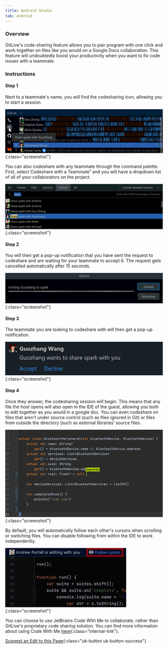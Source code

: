 ```yaml
---
title: Android Studio
tab: android
---
```


### Overview

GitLive's code-sharing feature allows you to pair program with one click and work together on files like you would on a Google Docs collaboration. This feature will undoubtedly boost your productivity when you want to fix code issues with a teammate.


### Instructions
#### Step 1

 Next to a teammate's name, you will find the codesharing icon, allowing you to start a session.

![Call Teammate](/uploads/android-studio-codeshare-teammate.png "Call Teammate"){:class="screenshot"}

You can also codeshare with any teammate through the command palette. First, select Codeshare with a Teammate” and you will have a dropdown list of all of your collaborators on the project.

![Call Teammate Command Pallete](/uploads/android-studio-codeshare-search-everywhere.png "Call Teammate Command Pallete"){:class="screenshot"}

#### Step 2

 You will then get a pop-up notification that you have sent the request to codeshare and are waiting for your teammate to accept it. The request gets cancelled automatically after 15 seconds.

![Caller Popup](/uploads/android-studio-codeshare-caller-popup.png "Video Calling Popup"){:class="screenshot"}

#### Step 3

The teammate you are looking to codeshare with will then get a pop-up notification.

![Receiver Popup](/uploads/android-studio-codeshare-receiver-popup.png "Receiver Popup"){:class="screenshot"}

#### Step 4

Once they answer, the codesharing session will begin. This means that any file the host opens will also open in the IDE of the guest, allowing you both to edit together as you would in a google doc. You can even codeshare on files that aren't under source control (such as files ignored in Git) or files from outside the directory (such as external libraries’ source files. 

![Share Code](/uploads/vscode-video-call-share-code.png "Share Code"){:class="screenshot"}

By default, you will automatically follow each other's cursors when scrolling or switching files. You can disable following from within the IDE to work independently.

![Follow Cursor](/uploads/android-studio-call-follow-cursor.jpeg  "Follow Cursor"){:class="screenshot"}

You can choose to use JetBrains Code With Me to collaborate, rather than GitLive's proprietary code sharing solution. You can find more information about using Code With Me [here](/docs/supportforlivesharecodewithme/){:class="internal-link"}.


[Suggest an Edit to this Page](https://github.com/GitLiveApp/GitLive/edit/master/_sections/videocalling-jetbrains.md){:class="uk-button uk-button-success"}


